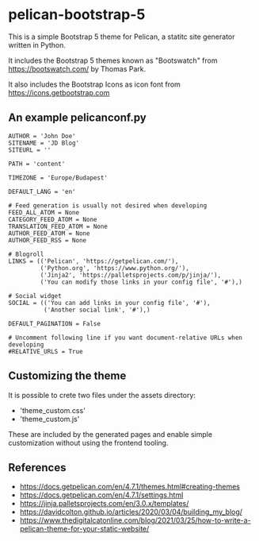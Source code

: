 # pelican-bootstrap-5
This is a simple Bootstrap 5 theme for Pelican, 
a statitc site generator written in Python.

It includes the Bootstrap 5 themes known as "Bootswatch" from
<https://bootswatch.com/> by Thomas Park.

It also includes the Bootstrap Icons as icon font from
<https://icons.getbootstrap.com>

## An example pelicanconf.py
```
AUTHOR = 'John Doe'
SITENAME = 'JD Blog'
SITEURL = ''

PATH = 'content'

TIMEZONE = 'Europe/Budapest'

DEFAULT_LANG = 'en'

# Feed generation is usually not desired when developing
FEED_ALL_ATOM = None
CATEGORY_FEED_ATOM = None
TRANSLATION_FEED_ATOM = None
AUTHOR_FEED_ATOM = None
AUTHOR_FEED_RSS = None

# Blogroll
LINKS = (('Pelican', 'https://getpelican.com/'),
         ('Python.org', 'https://www.python.org/'),
         ('Jinja2', 'https://palletsprojects.com/p/jinja/'),
         ('You can modify those links in your config file', '#'),)

# Social widget
SOCIAL = (('You can add links in your config file', '#'),
          ('Another social link', '#'),)

DEFAULT_PAGINATION = False

# Uncomment following line if you want document-relative URLs when developing
#RELATIVE_URLS = True
```

## Customizing the theme

It is possible to crete two files under the assets directory:

- 'theme_custom.css'
- 'theme_custom.js'

These are included by the generated pages and enable simple customization without
using the frontend tooling.

## References

- <https://docs.getpelican.com/en/4.7.1/themes.html#creating-themes>
- <https://docs.getpelican.com/en/4.7.1/settings.html>
- <https://jinja.palletsprojects.com/en/3.0.x/templates/>
- <https://davidcolton.github.io/articles/2020/03/04/building_my_blog/>
- <https://www.thedigitalcatonline.com/blog/2021/03/25/how-to-write-a-pelican-theme-for-your-static-website/>
